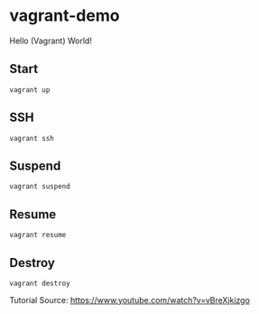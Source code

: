# vagrant-demo

Hello (Vagrant) World!

## Start

```
vagrant up
```

## SSH

```
vagrant ssh
```

## Suspend

```
vagrant suspend
```

## Resume

```
vagrant resume
```

## Destroy

```
vagrant destroy
```

Tutorial Source: https://www.youtube.com/watch?v=vBreXjkizgo

